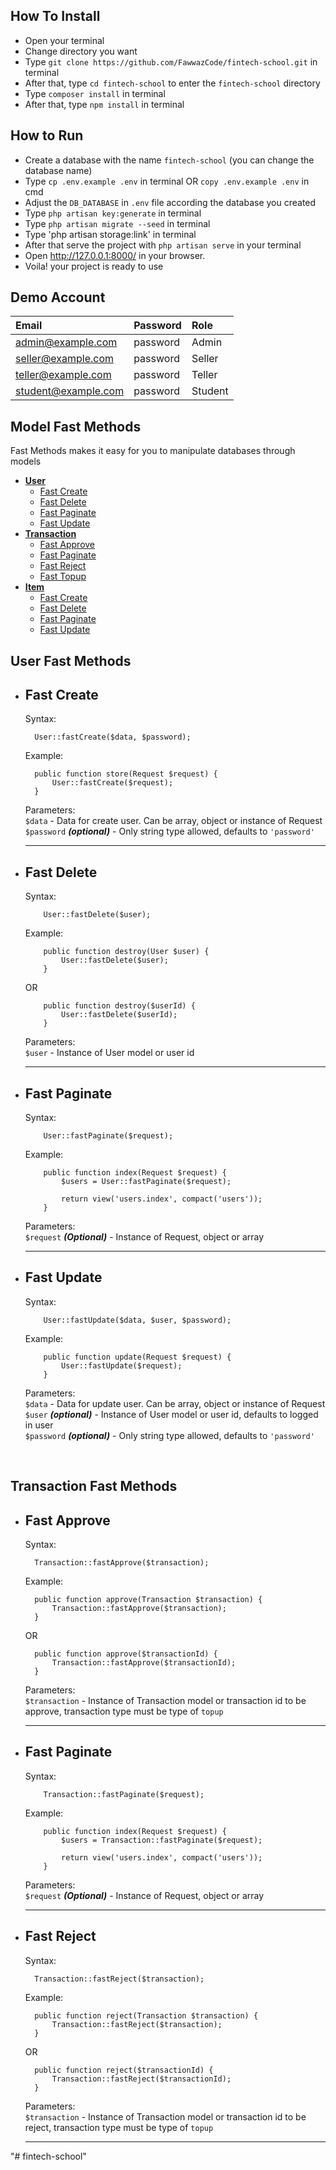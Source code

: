 ## How To Install
- Open your terminal
- Change directory you want
- Type `git clone https://github.com/FawwazCode/fintech-school.git` in terminal
- After that, type `cd fintech-school` to enter the `fintech-school` directory
- Type `composer install` in terminal
- After that, type `npm install` in terminal 

## How to Run
- Create a database with the name `fintech-school` (you can change the database name)
- Type `cp .env.example .env` in terminal OR `copy .env.example .env` in cmd
- Adjust the `DB_DATABASE` in `.env` file according the database you created 
- Type `php artisan key:generate` in terminal
- Type `php artisan migrate --seed` in terminal
- Type 'php artisan storage:link' in terminal
- After that serve the project with `php artisan serve` in your terminal
- Open http://127.0.0.1:8000/ in your browser.
- Voila! your project is ready to use

## Demo Account
| Email | Password | Role |
| :---  |   :---   | :--- |
| admin@example.com | password | Admin
| seller@example.com | password | Seller
| teller@example.com | password | Teller
| student@example.com | password | Student

## Model Fast Methods
Fast Methods makes it easy for you to manipulate databases through models
- **[User](#user-fast-methods)**
  -  [Fast Create](#user-fast-method-create)
  -  [Fast Delete](#user-fast-method-delete)
  -  [Fast Paginate](#user-fast-method-paginate)
  -  [Fast Update](#user-fast-method-update)
- **[Transaction](#transaction-fast-methods)**
  -  [Fast Approve](#transaction-fast-method-approve)
  -  [Fast Paginate](#transaction-fast-method-paginate)
  -  [Fast Reject](#transaction-fast-method-reject)
  -  [Fast Topup](#transaction-fast-method-topup)
- **[Item](#item-fast-methods)**
  -  [Fast Create](#item-fast-method-create)
  -  [Fast Delete](#item-fast-method-delete)
  -  [Fast Paginate](#item-fast-method-paginate)
  -  [Fast Update](#item-fast-method-update)

## User Fast Methods

<div id="user-fast-method-create"></div>

- ## Fast Create
  Syntax:
  ```
    User::fastCreate($data, $password);
  ```

  Example:
  ```
    public function store(Request $request) {
        User::fastCreate($request);
    }
  ```

    Parameters:\
    `$data` - Data for create user. Can be array, object or instance of Request \
    `$password` **_(optional)_** - Only string type allowed, defaults to `'password'`
    
    ***

<div id="user-fast-method-delete"></div>

- ## Fast Delete
    Syntax:
    ```
        User::fastDelete($user);
    ```
    
    Example:
    ```
        public function destroy(User $user) {
            User::fastDelete($user);
        }
    ```
    OR
    ```
        public function destroy($userId) {
            User::fastDelete($userId);
        }
    ```

    Parameters:\
    `$user` - Instance of User model or user id
    
    ***

<div id="user-fast-method-paginate"></div>

- ## Fast Paginate
    Syntax:
    ```
        User::fastPaginate($request);
    ```
    
    Example:
    ```
        public function index(Request $request) {
            $users = User::fastPaginate($request);

            return view('users.index', compact('users'));
        }
    ```

    Parameters:\
    `$request` **_(Optional)_** - Instance of Request, object or array
    
    ***

<div id="user-fast-method-update"></div>

- ## Fast Update
    Syntax:
    ```
        User::fastUpdate($data, $user, $password);
    ```
    
    Example:
    ```
        public function update(Request $request) {
            User::fastUpdate($request);
        }
    ```

    Parameters:\
    `$data` - Data for update user. Can be array, object or instance of Request \
    `$user` **_(optional)_** - Instance of User model or user id, defaults to logged in user \
    `$password` **_(optional)_** - Only string type allowed, defaults to `'password'`

    &nbsp;

## Transaction Fast Methods

<div id="transaction-fast-method-approve"></div>

  - ## Fast Approve
    Syntax:
    ```
      Transaction::fastApprove($transaction);
    ```
    
    Example:
    ```
      public function approve(Transaction $transaction) {
          Transaction::fastApprove($transaction);
      }
    ```
    OR
    ```
      public function approve($transactionId) {
          Transaction::fastApprove($transactionId);
      }
    ```

    Parameters:\
    `$transaction` - Instance of Transaction model or transaction id to be approve, transaction type must be type of `topup`

    ***
  
  - ## Fast Paginate
    Syntax:
    ```
        Transaction::fastPaginate($request);
    ```
    
    Example:
    ```
        public function index(Request $request) {
            $users = Transaction::fastPaginate($request);

            return view('users.index', compact('users'));
        }
    ```

    Parameters:\
    `$request` **_(Optional)_** - Instance of Request, object or array
    
    ***

  - ## Fast Reject
    Syntax:
    ```
      Transaction::fastReject($transaction);
    ```
    
    Example:
    ```
      public function reject(Transaction $transaction) {
          Transaction::fastReject($transaction);
      }
    ```
    OR
    ```
      public function reject($transactionId) {
          Transaction::fastReject($transactionId);
      }
    ```

    Parameters:\
    `$transaction` - Instance of Transaction model or transaction id to be reject, transaction type must be type of `topup`

    ***


"# fintech-school" 
